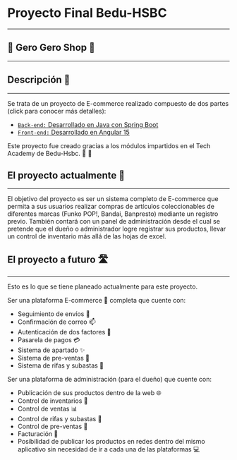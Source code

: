 # Proyecto Final Bedu-HSBC 
***
## 🐸 Gero Gero Shop 🐸
***

## Descripción 🤔
***
Se trata de un proyecto de E-commerce realizado compuesto de dos partes (click para conocer más detalles):

* [`Back-end:` Desarrollado en Java con Spring Boot](./Back-end/)
* [`Front-end:` Desarrollado en Angular 15](./Front-end/)

Este proyecto fue creado gracias a los módulos impartidos en el Tech Academy de Bedu-Hsbc. 👏 💯

## El proyecto actualmente 🧐
***
El objetivo del proyecto es ser un sistema completo de E-commerce que permita a sus usuarios realizar compras de artículos coleccionables de diferentes marcas (Funko POP!, Bandai, Banpresto) mediante un registro previo. También contará con un panel de administración desde el cual se pretende que el dueño o administrador logre registrar sus productos, llevar un control de inventario más allá de las hojas de excel.

## El proyecto a futuro 🛣️
***

Esto es lo que se tiene planeado actualmente para este proyecto.

Ser una plataforma E-commerce 🛒 completa que cuente con:
* Seguimiento de envíos 🚚
* Confirmación de correo 📫
* Autenticación de dos factores 📱
* Pasarela de pagos 💳
* Sistema de apartado ✨
* Sistema de pre-ventas 🎫
* Sistema de rifas y subastas 🔨

Ser una plataforma de administración (para el dueño) que cuente con:
* Publicación de sus productos dentro de la web 🌐
* Control de inventarios 📝
* Control de ventas 📊
* Control de rifas y subastas 🔨
* Control de pre-ventas 🎫
* Facturación 🧾
* Posibilidad de publicar los productos en redes dentro del mismo aplicativo sin necesidad de ir a cada una de las plataformas 💻
